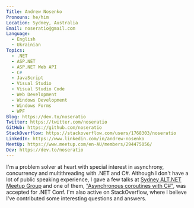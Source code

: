 ```yaml
---
Title: Andrew Nosenko
Pronouns: he/him
Location: Sydney, Australia
Email: noseratio@gmail.com
Language:
  - English
  - Ukrainian
Topics:
  - .NET
  - ASP.NET
  - ASP.NET Web API
  - C#
  - JavaScript
  - Visual Studio
  - Visual Studio Code
  - Web Development
  - Windows Development
  - Windows Forms
  - WPF
Blog: https://dev.to/noseratio
Twitter: https://twitter.com/noseratio
GitHub: https://github.com/noseratio
StackOverflow: https://stackoverflow.com/users/1768303/noseratio
LinkedIn: https://www.linkedin.com/in/andrew-nosenko
MeetUp: https://www.meetup.com/en-AU/members/294475056/
Dev: https://dev.to/noseratio
---
```


I'm a problem solver at heart with special interest in asynchrony, concurrency and multithreading with .NET and C#.
Although I don't have a lot of public speaking experience, I gave a few talks at [Sydney ALT.NET Meetup Group](https://www.meetup.com/en-AU/Sydney-Alt-Net) and one of them, ["Asynchronous coroutines with C#"](https://youtu.be/pE6b2Bs3U9Q), was accepted for .NET Conf.
I'm also active on StackOverflow, where I believe I've contributed some interesting questions and answers. 
